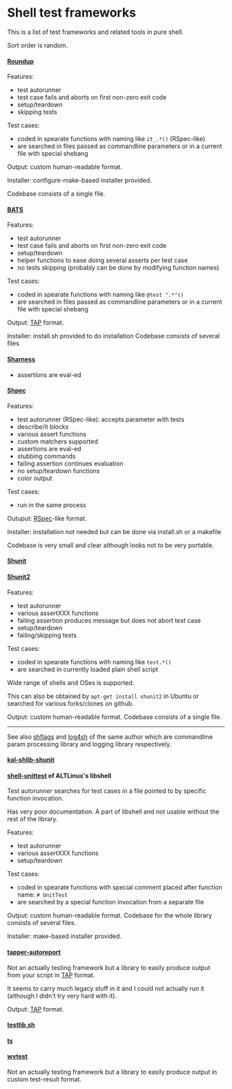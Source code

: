 Shell test frameworks
=====================

This is a list of test frameworks and related tools in pure shell.

Sort order is random.

#### [Roundup](http://github.com/bmizerany/roundup)

Features:
* test autorunner
* test case fails and aborts on first non-zero exit code
* setup/teardown
* skipping tests

Test cases:
* coded in spearate functions with naming like `it_.*()` (RSpec-like)
* are searched in files passed as commandline parameters or in a current file with special shebang

Output: custom human-readable format.

Installer: configure-make-based installer provided.

Codebase consists of a single file.

#### [BATS](http://github.com/sstephenson/bats)

Features:
* test autorunner
* test case fails and aborts on first non-zero exit code
* setup/teardown
* helper functions to ease doing several asserts per test case
* no tests skipping (probably can be done by modifying function names)

Test cases:
* coded in spearate functions with naming like `@test ".*"()`
* are searched in files passed as commandline parameters or in a current file with special shebang

Output: [TAP](http://en.wikipedia.org/wiki/Test_Anything_Protocol) format.

Installer: install.sh provided to do installation
Codebase consists of several files

#### [Sharness](http://github.com/mlafeldt/sharness)

* assertions are eval-ed

#### [Shpec](https://github.com/shpec/shpec)

Features:
* test autorunner (RSpec-like): accepts parameter with tests
* describe/it blocks
* various assert functions
* custom matchers supported
* assertions are eval-ed
* stubbing commands
* failing assertion continues evaluation
* no setup/teardown functions
* color output

Test cases:
* run in the same process

Outuput: [RSpec](http://en.wikipedia.org/wiki/RSpec)-like format.

Installer: installation not needed but can be done via install.sh or a makefile

Codebase is very small and clear although looks not to be very portable.

#### [Shunit](http://shunit.sourceforge.net/)

#### [Shunit2](https://github.com/kward/shunit2)

Features:
* test autorunner
* various assertXXX functions
* failing assertion produces message but does not abort test case
* setup/teardown
* failing/skipping tests

Test cases:
* coded in spearate functions with naming like `test.*()`
* are searched in currently loaded plain shell script

Wide range of shells and OSes is supported.

This can also be obtained by `apt-get install shunit2` in Ubuntu or searched for various forks/clones on github.

Output: custom human-readable format.
Codebase consists of a single file.

---
See also [shflags](http://code.google.com/p/shflags/) and [log4sh](https://sites.google.com/a/forestent.com/projects/log4sh)
of the same author which are commandline param processing library and logging library respectively.

#### [kal-shlib-shunit](https://github.com/vaab/kal-shlib-shunit)

#### [shell-unittest](http://git.altlinux.org/gears/l/libshell.git?f=libshell/shell-unittest;a=blob) of ALTLinux's libshell

Test autorunner searches for test cases in a file pointed to by specific function invocation.

Has very poor documentation.
A part of libshell and not usable without the rest of the library.

Features:
* test autorunner
* various assertXXX functions
* setup/teardown

Test cases:
* coded in spearate functions with special comment placed after function name: `# UnitTest`
* are searched by a special function invocation from a separate file

Output: custom human-readable format.
Codebase for the whole library consists of several files.

Installer: make-based installer provided.

#### [tapper-autoreport](https://github.com/tapper/Tapper-autoreport) 

Not an actually testing framework but a library to easily produce output from your script in [TAP](http://en.wikipedia.org/wiki/Test_Anything_Protocol) format.

It seems to carry much legacy stuff in it and I could not actually run it (although I didn't try very hard with it).

Output: [TAP](http://en.wikipedia.org/wiki/Test_Anything_Protocol) format.

#### [testlib.sh](https://gist.github.com/3877539)

#### [ts](https://github.com/thinkerbot/ts)

#### [wvtest](https://github.com/apenwarr/wvtest)

Not an actually testing framework but a library to easily produce output in custom test-result format.
